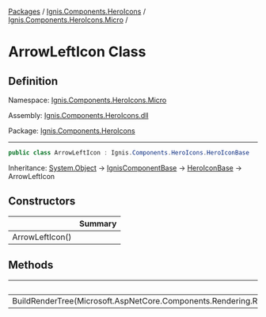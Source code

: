 [Packages](../../README.md) / [Ignis.Components.HeroIcons](../README.md) / [Ignis.Components.HeroIcons.Micro](README.md) /

# ArrowLeftIcon Class

## Definition

Namespace: [Ignis.Components.HeroIcons.Micro](README.md)

Assembly: [Ignis.Components.HeroIcons.dll](../README.md)

Package: [Ignis.Components.HeroIcons](https://www.nuget.org/packages/Ignis.Components.HeroIcons)

---

```csharp
public class ArrowLeftIcon : Ignis.Components.HeroIcons.HeroIconBase
```

Inheritance: [System.Object](https://learn.microsoft.com/en-us/dotnet/api/System.Object) → [IgnisComponentBase](../../Ignis.Components/Ignis.Components/Ignis.Components.IgnisComponentBase.md) → [HeroIconBase](../Ignis.Components.HeroIcons/Ignis.Components.HeroIcons.HeroIconBase.md) → ArrowLeftIcon

## Constructors

|                 | Summary |
| --------------- | ------- |
| ArrowLeftIcon() |         |

## Methods

|                                                                              | Summary |
| ---------------------------------------------------------------------------- | ------- |
| BuildRenderTree(Microsoft.AspNetCore.Components.Rendering.RenderTreeBuilder) |         |
